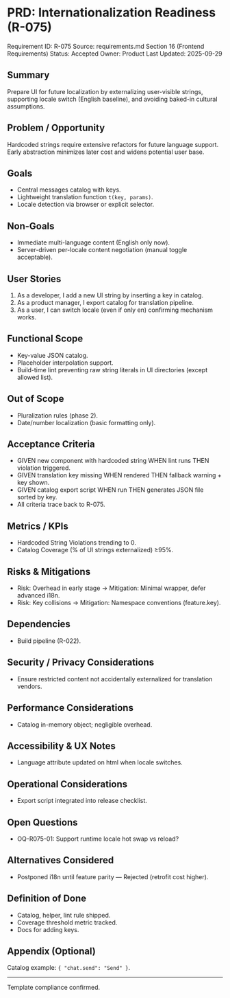 # PRD: Internationalization Readiness (R-075)

Requirement ID: R-075
Source: requirements.md Section 16 (Frontend Requirements)
Status: Accepted
Owner: Product
Last Updated: 2025-09-29

## Summary

Prepare UI for future localization by externalizing user-visible strings, supporting locale switch (English baseline), and avoiding baked-in cultural assumptions.

## Problem / Opportunity

Hardcoded strings require extensive refactors for future language support. Early abstraction minimizes later cost and widens potential user base.

## Goals

- Central messages catalog with keys.
- Lightweight translation function `t(key, params)`.
- Locale detection via browser or explicit selector.

## Non-Goals

- Immediate multi-language content (English only now).
- Server-driven per-locale content negotiation (manual toggle acceptable).

## User Stories

1. As a developer, I add a new UI string by inserting a key in catalog.
2. As a product manager, I export catalog for translation pipeline.
3. As a user, I can switch locale (even if only en) confirming mechanism works.

## Functional Scope

- Key-value JSON catalog.
- Placeholder interpolation support.
- Build-time lint preventing raw string literals in UI directories (except allowed list).

## Out of Scope

- Pluralization rules (phase 2).
- Date/number localization (basic formatting only).

## Acceptance Criteria

- GIVEN new component with hardcoded string WHEN lint runs THEN violation triggered.
- GIVEN translation key missing WHEN rendered THEN fallback warning + key shown.
- GIVEN catalog export script WHEN run THEN generates JSON file sorted by key.
- All criteria trace back to R-075.

## Metrics / KPIs

- Hardcoded String Violations trending to 0.
- Catalog Coverage (% of UI strings externalized) ≥95%.

## Risks & Mitigations

- Risk: Overhead in early stage → Mitigation: Minimal wrapper, defer advanced i18n.
- Risk: Key collisions → Mitigation: Namespace conventions (feature.key).

## Dependencies

- Build pipeline (R-022).

## Security / Privacy Considerations

- Ensure restricted content not accidentally externalized for translation vendors.

## Performance Considerations

- Catalog in-memory object; negligible overhead.

## Accessibility & UX Notes

- Language attribute updated on html when locale switches.

## Operational Considerations

- Export script integrated into release checklist.

## Open Questions

- OQ-R075-01: Support runtime locale hot swap vs reload?

## Alternatives Considered

- Postponed i18n until feature parity — Rejected (retrofit cost higher).

## Definition of Done

- Catalog, helper, lint rule shipped.
- Coverage threshold metric tracked.
- Docs for adding keys.

## Appendix (Optional)

Catalog example: `{ "chat.send": "Send" }`.

---
Template compliance confirmed.
